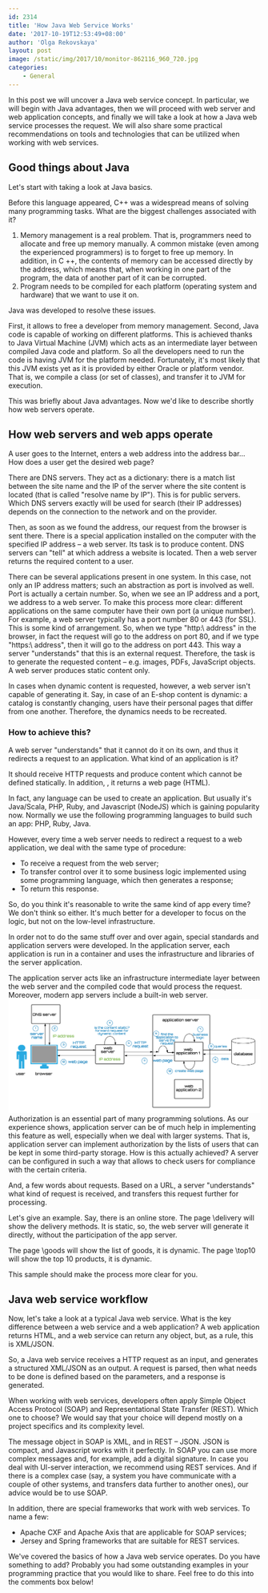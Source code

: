 ```yaml
---
id: 2314
title: 'How Java Web Service Works'
date: '2017-10-19T12:53:49+08:00'
author: 'Olga Rekovskaya'
layout: post
image: /static/img/2017/10/monitor-862116_960_720.jpg
categories:
    - General
---
```


In this post we will uncover a Java web service concept. In particular, we will begin with Java advantages, then we will proceed with web server and web application concepts, and finally we will take a look at how a Java web service processes the request. We will also share some practical recommendations on tools and technologies that can be utilized when working with web services.

## Good things about Java

Let's start with taking a look at Java basics.

Before this language appeared, C++ was a widespread means of solving many programming tasks. What are the biggest challenges associated with it?

1. Memory management is a real problem. That is, programmers need to allocate and free up memory manually. A common mistake (even among the experienced programmers) is to forget to free up memory. In addition, in C ++, the contents of memory can be accessed directly by the address, which means that, when working in one part of the program, the data of another part of it can be corrupted.
2. Program needs to be compiled for each platform (operating system and hardware) that we want to use it on.

Java was developed to resolve these issues.

First, it allows to free a developer from memory management. Second, Java code is capable of working on different platforms. This is achieved thanks to Java Virtual Machine (JVM) which acts as an intermediate layer between compiled Java code and platform. So all the developers need to run the code is having JVM for the platform needed. Fortunately, it's most likely that this JVM exists yet as it is provided by either Oracle or platform vendor. That is, we compile a class (or set of classes), and transfer it to JVM for execution.

This was briefly about Java advantages. Now we'd like to describe shortly how web servers operate.

## How web servers and web apps operate

A user goes to the Internet, enters a web address into the address bar… How does a user get the desired web page?

There are DNS servers. They act as a dictionary: there is a match list between the site name and the IP of the server where the site content is located (that is called "resolve name by IP"). This is for public servers. Which DNS servers exactly will be used for search (their IP addresses) depends on the connection to the network and on the provider.

Then, as soon as we found the address, our request from the browser is sent there. There is a special application installed on the computer with the specified IP address – a web server. Its task is to produce content. DNS servers can "tell" at which address a website is located. Then a web server returns the required content to a user.

There can be several applications present in one system. In this case, not only an IP address matters; such an abstraction as port is involved as well. Port is actually a certain number. So, when we see an IP address and a port, we address to a web server. To make this process more clear: different applications on the same computer have their own port (a unique number). For example, a web server typically has a port number 80 or 443 (for SSL). This is some kind of arrangement. So, when we type "http:\\ address" in the browser, in fact the request will go to the address on port 80, and if we type "https:\\ address", then it will go to the address on port 443. This way a server "understands" that this is an external request. Therefore, the task is to generate the requested content – e.g. images, PDFs, JavaScript objects. A web server produces static content only.

In cases when dynamic content is requested, however, a web server isn't capable of generating it. Say, in case of an E-shop content is dynamic: a catalog is constantly changing, users have their personal pages that differ from one another. Therefore, the dynamics needs to be recreated.

### How to achieve this?

A web server "understands" that it cannot do it on its own, and thus it redirects a request to an application. What kind of an application is it?

It should receive HTTP requests and produce content which cannot be defined statically. In addition, , it returns a web page (HTML).

In fact, any language can be used to create an application. But usually it's Java/Scala, PHP, Ruby, and Javascript (NodeJS) which is gaining popularity now. Normally we use the following programming languages to build such an app: PHP, Ruby, Java.

However, every time a web server needs to redirect a request to a web application, we deal with the same type of procedure:

- To receive a request from the web server;
- To transfer control over it to some business logic implemented using some programming language, which then generates a response;
- To return this response.

So, do you think it's reasonable to write the same kind of app every time? We don't think so either. It's much better for a developer to focus on the logic, but not on the low-level infrastructure.

In order not to do the same stuff over and over again, special standards and application servers were developed. In the application server, each application is run in a container and uses the infrastructure and libraries of the server application.

The application server acts like an infrastructure intermediate layer between the web server and the compiled code that would process the request. Moreover, modern app servers include a built-in web server.
![null](/static/img/2017/10/webappserv-Page-1.png)
Authorization is an essential part of many programming solutions. As our experience shows, application server can be of much help in implementing this feature as well, especially when we deal with larger systems. That is, application server can implement authorization by the lists of users that can be kept in some third-party storage. How is this actually achieved? A server can be configured in such a way that allows to check users for compliance with the certain criteria.

And, a few words about requests. Based on a URL, a server "understands" what kind of request is received, and transfers this request further for processing.

Let's give an example. Say, there is an online store. The page \\delivery will show the delivery methods. It is static, so, the web server will generate it directly, without the participation of the app server.

The page \\goods will show the list of goods, it is dynamic. The page \\top10 will show the top 10 products, it is dynamic.

This sample should make the process more clear for you.

## Java web service workflow

Now, let's take a look at a typical Java web service. What is the key difference between a web service and a web application? A web application returns HTML, and a web service can return any object, but, as a rule, this is XML/JSON.

So, a Java web service receives a HTTP request as an input, and generates a structured XML/JSON as an output. A request is parsed, then what needs to be done is defined based on the parameters, and a response is generated.

When working with web services, developers often apply Simple Object Access Protocol (SOAP) and Representational State Transfer (REST). Which one to choose? We would say that your choice will depend mostly on a project specifics and its complexity level.

The message object in SOAP is XML, and in REST – JSON. JSON is compact, and Javascript works with it perfectly. In SOAP you can use more complex messages and, for example, add a digital signature.
In case you deal with UI-server interaction, we recommend using REST services. And if there is a complex case (say, a system you have communicate with a couple of other systems, and transfers data further to another ones), our advice would be to use SOAP.

In addition, there are special frameworks that work with web services. To name a few:

- Apache CXF and Apache Axis that are applicable for SOAP services;
- Jersey and Spring frameworks that are suitable for REST services.

We've covered the basics of how a Java web service operates. Do you have something to add? Probably you had some outstanding examples in your programming practice that you would like to share. Feel free to do this into the comments box below!